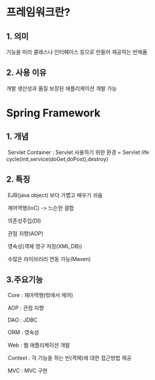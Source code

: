 # 프레임워크란?

## 	1. 의미

기능을 미리 클래스나 인터페이스 등으로 만들어 제공하는 반제품

## 	2. 사용 이유

개발 생산성과 품질 보장된 애플리케이션 개발 가능



# Spring Framework

## 	1. 개념

​		Servlet Container : Servlet 사용하기 위한 환경 = Servlet life cycle(init,service(doGet,doPost),destroy)

## 	2. 특징

​		EJB(java object) 보다 가볍고 배우기 쉬움

​		제어역행(IoC) -> 느슨한 결합

​		의존성주입(DI)

​		관점 지향(AOP)

​		영속성(객체 영구 저장(XML,DB))

​		수많은 라이브러리 연동 가능(Maven)

## 	3.주요기능

​		Core : 제어역행(밖에서 제어)

​		AOP : 관점 지향

​		DAO : JDBC

​		ORM : 영속성

​		Web : 웹 애플리케이션 개발

​		Context : 각 기능을 하는 빈(객체)에 대한 접근방법 제공

​		MVC : MVC 구현
